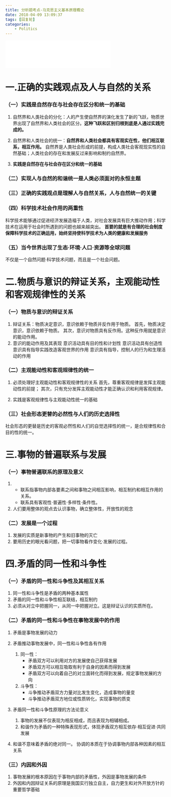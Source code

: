 ```yaml
---
title: 分析题考点-马克思主义基本原理概论
date: 2018-04-09 13:09:37
tags: [回复轮]
categories: 
	- Politics
---
```

<iframe frameborder="no" border="0" marginwidth="0" marginheight="0" width=330 height=86 src="//music.163.com/outchain/player?type=2&id=22796793&auto=1&height=66"></iframe>



# 一.正确的实践观点及人与自然的关系

### （一）实践是自然存在与社会存在区分和统一的基础
1. 自然界和人类社会的分化：人的产生使自然界的演化发生了新的飞跃，物质世界出现了自然界和人类社会的区分。**这种飞跃和区别归根到底是人通过实践完成的。**

2. 自然界和人类社会的统一：**自然界和人类社会都具有客观实在性，他们相互联系，相互作用。**
自然界是人类社会形成的前提，构成人类社会客观现实性的自然基础；人类社会的存在和发展反过来影响和制约自然界。

3. **实践是自然存在与社会存在区分和统一的基础**


### （二）实现人与自然的和谐统一是人类必须面对的永恒主题

### （三）正确的实践观点是理解人与自然关系，人与自然统一的关键


### （四）科学技术社会作用的两重性
科学技术能够通过促进经济发展造福于人类，对社会发展具有巨大推动作用；科学技术在运用于社会时所遇到的问题也越来越突出。
**首要的就是有合理的社会制度保障科学技术的正确运用，始终坚持使科学技术为人类的健康和发展服务**


### （五）当今世界出现了生态·环境·人口·资源等全球问题
不仅是一个自然问题·科学技术问题，而且是一个社会问题。



# 二.物质与意识的辩证关系，主观能动性和客观规律性的关系
### （一）物质与意识的辩证关系
1. 辩证关系：物质决定意识，意识依赖于物质并反作用于物质。
	首先，物质决定意识，意识依赖于物质。
	其次，意识对物质具有反作用。这种反作用就是意识的能动作用。
2. 意识的能动作用及其表现
	意识活动具有目的性和计划性
	意识活动具有创造性
	意识具有指导实践改造客观世界的作用
	意识具有指导，控制人的行为和生理活动的作用



### （二）主观能动性和客观规律性的统一
1. 必须处理好主观能动性和客观规律性的关系
首先，尊重客观规律是发挥主观能动性的前提；
其次，只有充分发挥主观能动性才能正确认识和利用客观规律。

2. 实践是客观规律性与主观能动性统一的基础


### （三）社会形态更替的必然性与人们的历史选择性
社会形态的更替是历史的客观必然性和人们的自觉选择性的统一，是合规律性和合目的性的统一。





# 三.事物的普遍联系与发展

### （一）事物普遍联系的原理及意义
1. - 联系指事物内部各要素之间和事物之间相互影响，相互制约和相互作用的关系。
   - 联系具有客观性·普遍性·多样性·条件性。
2. 人们要用整体的观点去认识事物，确立整体性，开放性的观念


### （二）发展是一个过程
1. 发展的实质是新事物的产生和旧事物的灭亡
2. 要用历史的眼光看问题，把一切事物看作变化·发展的过程。




# 四.矛盾的同一性和斗争性
### （一）矛盾的同一性和斗争性及其相互关系
1. 同一性和斗争性是矛盾的两种基本属性
2. 矛盾的同一性和斗争性相互联结，相互制约
3. 必须从对立中把握同一，从同一中把握对立。这是辩证认识的实质所在。


### （二）矛盾的同一性和斗争性在事物发展中的作用
1. 矛盾是事物发展的动力
2. 矛盾推动事物发展中，同一性和斗争性各有作用
	1. 同一性：
		- 矛盾双方可以利用对方的发展使自己获得发展
		- 矛盾双方可以相互吸取有利于自身的因素而得到发展
		- 矛盾双方可以向着自己的对立面转化而得到发展，规定事物发展的方向
	2. 斗争性：
		- 斗争推动矛盾双方力量对比发生变化，造成事物的量变
		- 斗争推动矛盾双方地位或性质转化，实现事物的质变

3. 矛盾同一性和斗争性原理的方法论意义
	1. 事物的发展不仅表现为相反相成，而且表现为相辅相成。
	2. 和谐作为矛盾的一种特殊表现形式，体现矛盾双方相互依存·相互促进·共同发展

4. 和谐不意味着矛盾的绝对同一。
	协调的本质在于协调事物内部各种因素的相互关系


### （三）内因和外因
1. 事物发展的根本原因在于事物内部的矛盾性，外因是事物发展的条件
2. 外因和内因辩证关系的原理是我国实行独立自主，自力更生和对外开放方针的重要哲学基础